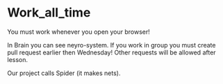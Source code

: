 # Work_all_time
You must work whenever you open your browser!

In Brain you can see neyro-system.
If you work in group you must create pull request earlier then Wednesday! Other requests will be allowed after lesson.

Our project calls Spider (it makes nets).
